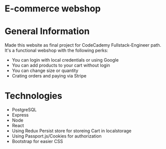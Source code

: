 E-commerce webshop
=========

# General Information
Made this website as final project for CodeCademy Fullstack-Engineer path.
It's a functional webshop with the following perks:

+ You can login with local credentials or using Google
+ You can add products to your cart without login
+ You can change size or quantity
+ Crating orders and paying via Stripe

# Technologies

+ PostgreSQL
+ Express
+ Node
+ React
+ Using Redux Persist store for storeing Cart in localstorage
+ Using Passport.js/Cookies for authorization
+ Bootstrap for easier CSS

